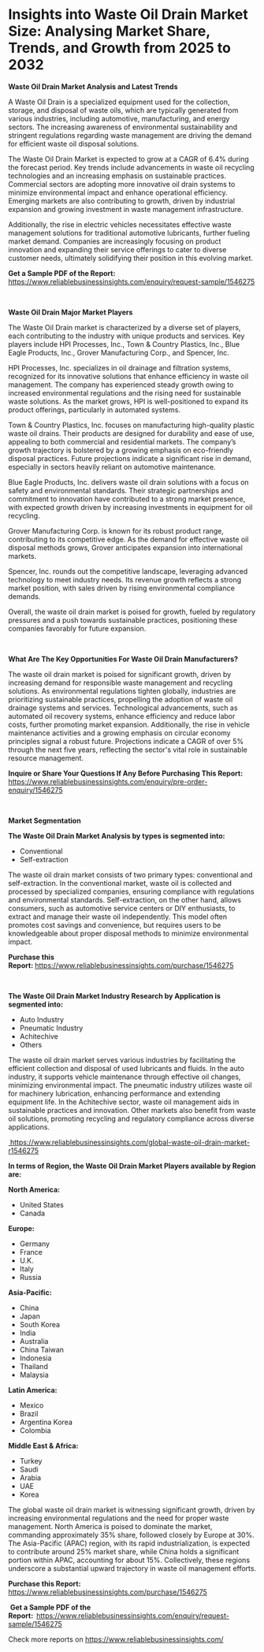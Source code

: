 <p><h1>Insights into Waste Oil Drain Market Size: Analysing Market Share, Trends, and Growth from 2025 to 2032</h1></p><p><strong>Waste Oil Drain Market Analysis and Latest Trends</strong></p>
<p><p>A Waste Oil Drain is a specialized equipment used for the collection, storage, and disposal of waste oils, which are typically generated from various industries, including automotive, manufacturing, and energy sectors. The increasing awareness of environmental sustainability and stringent regulations regarding waste management are driving the demand for efficient waste oil disposal solutions. </p><p>The Waste Oil Drain Market is expected to grow at a CAGR of 6.4% during the forecast period. Key trends include advancements in waste oil recycling technologies and an increasing emphasis on sustainable practices. Commercial sectors are adopting more innovative oil drain systems to minimize environmental impact and enhance operational efficiency. Emerging markets are also contributing to growth, driven by industrial expansion and growing investment in waste management infrastructure. </p><p>Additionally, the rise in electric vehicles necessitates effective waste management solutions for traditional automotive lubricants, further fueling market demand. Companies are increasingly focusing on product innovation and expanding their service offerings to cater to diverse customer needs, ultimately solidifying their position in this evolving market.</p></p>
<p><strong>Get a Sample PDF of the Report:&nbsp;</strong> <a href="https://www.reliablebusinessinsights.com/enquiry/request-sample/1546275?utm_campaign=1789&utm_medium=2&utm_source=Github&utm_content=ia&utm_term=08042025&utm_id=waste-oil-drain">https://www.reliablebusinessinsights.com/enquiry/request-sample/1546275</a></p>
<p>&nbsp;</p>
<p><strong>Waste Oil Drain Major Market Players</strong></p>
<p><p>The Waste Oil Drain market is characterized by a diverse set of players, each contributing to the industry with unique products and services. Key players include HPI Processes, Inc., Town & Country Plastics, Inc., Blue Eagle Products, Inc., Grover Manufacturing Corp., and Spencer, Inc. </p><p>HPI Processes, Inc. specializes in oil drainage and filtration systems, recognized for its innovative solutions that enhance efficiency in waste oil management. The company has experienced steady growth owing to increased environmental regulations and the rising need for sustainable waste solutions. As the market grows, HPI is well-positioned to expand its product offerings, particularly in automated systems.</p><p>Town & Country Plastics, Inc. focuses on manufacturing high-quality plastic waste oil drains. Their products are designed for durability and ease of use, appealing to both commercial and residential markets. The company’s growth trajectory is bolstered by a growing emphasis on eco-friendly disposal practices. Future projections indicate a significant rise in demand, especially in sectors heavily reliant on automotive maintenance.</p><p>Blue Eagle Products, Inc. delivers waste oil drain solutions with a focus on safety and environmental standards. Their strategic partnerships and commitment to innovation have contributed to a strong market presence, with expected growth driven by increasing investments in equipment for oil recycling.</p><p>Grover Manufacturing Corp. is known for its robust product range, contributing to its competitive edge. As the demand for effective waste oil disposal methods grows, Grover anticipates expansion into international markets.</p><p>Spencer, Inc. rounds out the competitive landscape, leveraging advanced technology to meet industry needs. Its revenue growth reflects a strong market position, with sales driven by rising environmental compliance demands.</p><p>Overall, the waste oil drain market is poised for growth, fueled by regulatory pressures and a push towards sustainable practices, positioning these companies favorably for future expansion.</p></p>
<p>&nbsp;</p>
<p><strong>What Are The Key Opportunities For Waste Oil Drain Manufacturers?</strong></p>
<p><p>The waste oil drain market is poised for significant growth, driven by increasing demand for responsible waste management and recycling solutions. As environmental regulations tighten globally, industries are prioritizing sustainable practices, propelling the adoption of waste oil drainage systems and services. Technological advancements, such as automated oil recovery systems, enhance efficiency and reduce labor costs, further promoting market expansion. Additionally, the rise in vehicle maintenance activities and a growing emphasis on circular economy principles signal a robust future. Projections indicate a CAGR of over 5% through the next five years, reflecting the sector's vital role in sustainable resource management.</p></p>
<p><strong>Inquire or Share Your Questions If Any Before Purchasing This Report:</strong> <a href="https://www.reliablebusinessinsights.com/enquiry/pre-order-enquiry/1546275?utm_campaign=1789&utm_medium=2&utm_source=Github&utm_content=ia&utm_term=08042025&utm_id=waste-oil-drain">https://www.reliablebusinessinsights.com/enquiry/pre-order-enquiry/1546275</a></p>
<p>&nbsp;</p>
<p><strong>Market Segmentation</strong></p>
<p><strong>The Waste Oil Drain Market Analysis by types is segmented into:</strong></p>
<p><ul><li>Conventional</li><li>Self-extraction</li></ul></p>
<p><p>The waste oil drain market consists of two primary types: conventional and self-extraction. In the conventional market, waste oil is collected and processed by specialized companies, ensuring compliance with regulations and environmental standards. Self-extraction, on the other hand, allows consumers, such as automotive service centers or DIY enthusiasts, to extract and manage their waste oil independently. This model often promotes cost savings and convenience, but requires users to be knowledgeable about proper disposal methods to minimize environmental impact.</p></p>
<p><strong>Purchase this Report:&nbsp;</strong><a href="https://www.reliablebusinessinsights.com/purchase/1546275?utm_campaign=1789&utm_medium=2&utm_source=Github&utm_content=ia&utm_term=08042025&utm_id=waste-oil-drain">https://www.reliablebusinessinsights.com/purchase/1546275</a></p>
<p>&nbsp;</p>
<p><strong>The Waste Oil Drain Market Industry Research by Application is segmented into:</strong></p>
<p><ul><li>Auto Industry</li><li>Pneumatic Industry</li><li>Achitechive</li><li>Others</li></ul></p>
<p><p>The waste oil drain market serves various industries by facilitating the efficient collection and disposal of used lubricants and fluids. In the auto industry, it supports vehicle maintenance through effective oil changes, minimizing environmental impact. The pneumatic industry utilizes waste oil for machinery lubrication, enhancing performance and extending equipment life. In the Achitechive sector, waste oil management aids in sustainable practices and innovation. Other markets also benefit from waste oil solutions, promoting recycling and regulatory compliance across diverse applications.</p></p>
<p><a href="https://www.reliablebusinessinsights.com/global-waste-oil-drain-market-r1546275?utm_campaign=1789&utm_medium=2&utm_source=Github&utm_content=ia&utm_term=08042025&utm_id=waste-oil-drain">&nbsp;https://www.reliablebusinessinsights.com/global-waste-oil-drain-market-r1546275</a></p>
<p><strong>In terms of Region, the Waste Oil Drain Market Players available by Region are:</strong></p>
<p>
    <p> <strong> North America: </strong>
        <ul>
            <li>United States</li>
            <li>Canada</li>
        </ul>
        </p> 
    <p> <strong> Europe: </strong>
        <ul>
            <li>Germany</li>
            <li>France</li>
            <li>U.K.</li>
            <li>Italy</li>
            <li>Russia</li>
        </ul>
        </p> 
    <p> <strong> Asia-Pacific: </strong>
        <ul>
            <li>China</li>
            <li>Japan</li>
            <li>South Korea</li>
            <li>India</li>
            <li>Australia</li>
            <li>China Taiwan</li>
            <li>Indonesia</li>
            <li>Thailand</li>
            <li>Malaysia</li>
        </ul>
        </p> 
    <p> <strong> Latin America: </strong>
        <ul>
            <li>Mexico</li>
            <li>Brazil</li>
            <li>Argentina Korea</li>
            <li>Colombia</li>
        </ul>
        </p> 
    <p> <strong> Middle East & Africa: </strong>
        <ul>
            <li>Turkey</li>
            <li>Saudi</li>
            <li>Arabia</li>
            <li>UAE</li>
            <li>Korea</li>
        </ul>
    </p>
    </p>
<p><p>The global waste oil drain market is witnessing significant growth, driven by increasing environmental regulations and the need for proper waste management. North America is poised to dominate the market, commanding approximately 35% share, followed closely by Europe at 30%. The Asia-Pacific (APAC) region, with its rapid industrialization, is expected to contribute around 25% market share, while China holds a significant portion within APAC, accounting for about 15%. Collectively, these regions underscore a substantial upward trajectory in waste oil management efforts.</p></p>
<p><strong>Purchase this Report: </strong><a href="https://www.reliablebusinessinsights.com/purchase/1546275?utm_campaign=1789&utm_medium=2&utm_source=Github&utm_content=ia&utm_term=08042025&utm_id=waste-oil-drain">https://www.reliablebusinessinsights.com/purchase/1546275</a></p>
<p>&nbsp;<strong>Get a Sample PDF of the Report:&nbsp;&nbsp;</strong><a href="https://www.reliablebusinessinsights.com/enquiry/request-sample/1546275?utm_campaign=1789&utm_medium=2&utm_source=Github&utm_content=ia&utm_term=08042025&utm_id=waste-oil-drain">https://www.reliablebusinessinsights.com/enquiry/request-sample/1546275</a></p>
<p><strong></strong></p>
<p>Check more reports on <a href="https://www.reliablebusinessinsights.com/?utm_campaign=1789&utm_medium=2&utm_source=Github&utm_content=ia&utm_term=08042025&utm_id=waste-oil-drain">https://www.reliablebusinessinsights.com/</a></p>